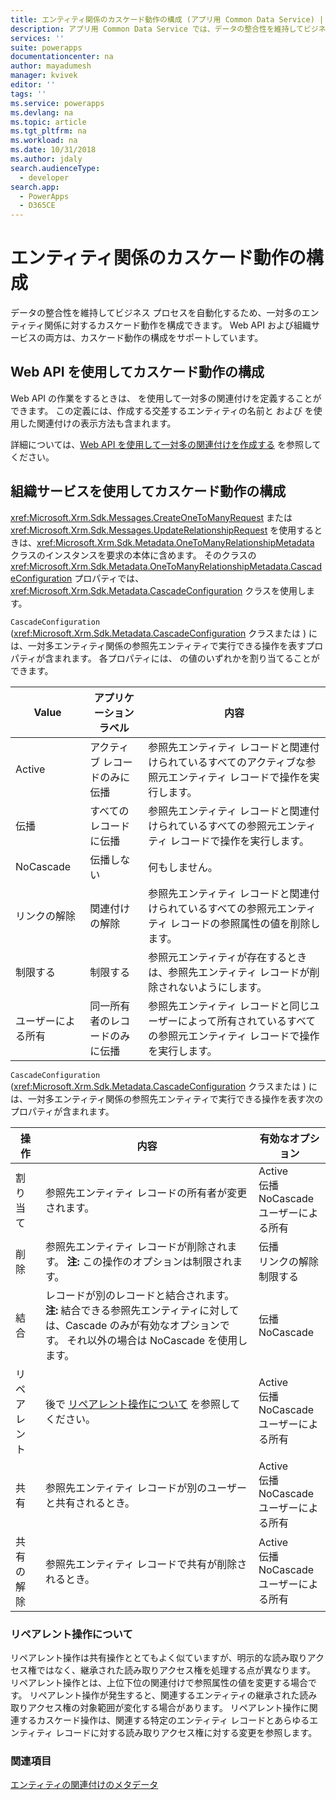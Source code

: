 ```yaml
---
title: エンティティ関係のカスケード動作の構成 (アプリ用 Common Data Service) | Microsoft Docs
description: アプリ用 Common Data Service では、データの整合性を維持してビジネス プロセスを自動化するため、一対多のエンティティ関係のカスケード動作を構成します。
services: ''
suite: powerapps
documentationcenter: na
author: mayadumesh
manager: kvivek
editor: ''
tags: ''
ms.service: powerapps
ms.devlang: na
ms.topic: article
ms.tgt_pltfrm: na
ms.workload: na
ms.date: 10/31/2018
ms.author: jdaly
search.audienceType:
  - developer
search.app:
  - PowerApps
  - D365CE
---
```


# <a name="configure-entity-relationship-cascading-behavior"></a>エンティティ関係のカスケード動作の構成  

 データの整合性を維持してビジネス プロセスを自動化するため、一対多のエンティティ関係に対するカスケード動作を構成できます。 Web API および組織サービスの両方は、カスケード動作の構成をサポートしています。

## <a name="using-web-api-to-configure-cascading-behavior"></a>Web API を使用してカスケード動作の構成

Web API の作業をするときは、<xref href="Microsoft.Dynamics.CRM.OneToManyRelationshipMetadata?text=OneToManyRelationshipMetadata EntityType" /> を使用して一対多の関連付けを定義することができます。 この定義には、作成する交差するエンティティの名前と <xref href="Microsoft.Dynamics.CRM.AssociatedMenuConfiguration?text=AssociatedMenuConfiguration ComplexType" /><xref href="Microsoft.Dynamics.CRM.Label?text=Label ComplexType" /> および <xref href="Microsoft.Dynamics.CRM.LocalizedLabel?text=LocalizedLabel ComplexType" /> を使用した関連付けの表示方法も含まれます。 

詳細については、[Web API を使用して一対多の関連付けを作成する](webapi/create-update-entity-relationships-using-web-api.md#create-a-one-to-many-relationship) を参照してください。

## <a name="using-organization-service-to-configure-cascading-behavior"></a>組織サービスを使用してカスケード動作の構成

<xref:Microsoft.Xrm.Sdk.Messages.CreateOneToManyRequest> または <xref:Microsoft.Xrm.Sdk.Messages.UpdateRelationshipRequest> を使用するときは、<xref:Microsoft.Xrm.Sdk.Metadata.OneToManyRelationshipMetadata> クラスのインスタンスを要求の本体に含めます。 そのクラスの <xref:Microsoft.Xrm.Sdk.Metadata.OneToManyRelationshipMetadata.CascadeConfiguration> プロパティでは、<xref:Microsoft.Xrm.Sdk.Metadata.CascadeConfiguration> クラスを使用します。  

`CascadeConfiguration` (<xref:Microsoft.Xrm.Sdk.Metadata.CascadeConfiguration> クラスまたは <xref href="Microsoft.Dynamics.CRM.CascadeConfiguration?text=CascadeConfiguration ComplexType" />) には、一対多エンティティ関係の参照先エンティティで実行できる操作を表すプロパティが含まれます。 各プロパティには、<xref href="Microsoft.Dynamics.CRM.CascadeType?text=CascadeType EnumType" /> の値のいずれかを割り当てることができます。  

|Value|アプリケーション ラベル|内容|  
|-----------|-----------------------|-----------------|  
|Active|アクティブ レコードのみに伝播|参照先エンティティ レコードと関連付けられているすべてのアクティブな参照元エンティティ レコードで操作を実行します。|  
|伝播|すべてのレコードに伝播|参照先エンティティ レコードと関連付けられているすべての参照元エンティティ レコードで操作を実行します。|  
|NoCascade|伝播しない|何もしません。|  
|リンクの解除|関連付けの解除|参照先エンティティ レコードと関連付けられているすべての参照元エンティティ レコードの参照属性の値を削除します。|  
|制限する|制限する|参照元エンティティが存在するときは、参照先エンティティ レコードが削除されないようにします。|  
|ユーザーによる所有|同一所有者のレコードのみに伝播|参照先エンティティ レコードと同じユーザーによって所有されているすべての参照元エンティティ レコードで操作を実行します。|  
  
 `CascadeConfiguration` (<xref:Microsoft.Xrm.Sdk.Metadata.CascadeConfiguration> クラスまたは <xref href="Microsoft.Dynamics.CRM.CascadeConfiguration?text=CascadeConfiguration ComplexType" />) には、一対多エンティティ関係の参照先エンティティで実行できる操作を表す次のプロパティが含まれます。  
  
|操作​​|内容|有効なオプション|  
|------------|-----------------|-------------------|  
|割り当て​​|参照先エンティティ レコードの所有者が変更されます。|Active<br />伝播<br />NoCascade<br />ユーザーによる所有|  
|削除​​|参照先エンティティ レコードが削除されます。 **注:**  この操作のオプションは制限されます。|伝播<br />リンクの解除<br />制限する|  
|結合|レコードが別のレコードと結合されます。 **注:**  結合できる参照先エンティティに対しては、Cascade のみが有効なオプションです。 それ以外の場合は NoCascade を使用します。|伝播<br />NoCascade|  
|リペアレント|後で [リペアレント操作について](#about-the-reparent-action) を参照してください。|Active<br />伝播<br />NoCascade<br />ユーザーによる所有|  
|共有|参照先エンティティ レコードが別のユーザーと共有されるとき。|Active<br />伝播<br />NoCascade<br />ユーザーによる所有|  
|共有の解除|参照先エンティティ レコードで共有が削除されるとき。|Active<br />伝播<br />NoCascade<br />ユーザーによる所有|  
  
<a name="BKMK_ReparentAction"></a>   
### <a name="about-the-reparent-action"></a>リペアレント操作について  
 リペアレント操作は共有操作ととてもよく似ていますが、明示的な読み取りアクセス権ではなく、継承された読み取りアクセス権を処理する点が異なります。 リペアレント操作とは、上位下位の関連付けで参照属性の値を変更する場合です。 リペアレント操作が発生すると、関連するエンティティの継承された読み取りアクセス権の対象範囲が変化する場合があります。 リペアレント操作に関連するカスケード操作は、関連する特定のエンティティ レコードとあらゆるエンティティ レコードに対する読み取りアクセス権に対する変更を参照します。  

### <a name="see-also"></a>関連項目

[エンティティの関連付けのメタデータ](entity-relationship-metadata.md)  

